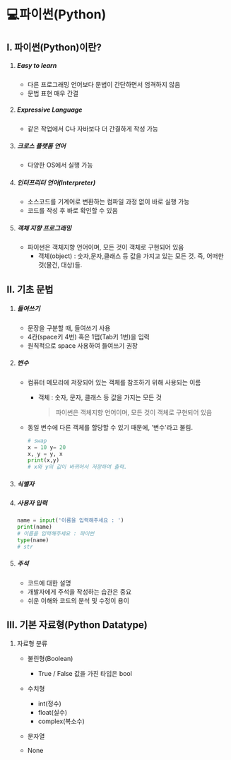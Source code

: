 # 💻파이썬(Python)



## Ⅰ. 파이썬(Python)이란?

1. ##### Easy to learn

   - 다른 프로그래밍 언어보다 문법이 간단하면서 엄격하지 않음
   - 문법 표현 매우 간결

2. ##### Expressive Language

   - 같은 작업에서 C나 자바보다 더 간결하게 작성 가능

3. ##### 크로스 플랫폼 언어

   - 다양한 OS에서 실행 가능

4. ##### 인터프리터 언어(Interpreter)

   - 소스코드를 기계어로 변환하는 컴파일 과정 없이 바로 실행 가능
   - 코드를 작성 후 바로 확인할 수 있음

5. ##### 객체 지향 프로그래밍

   - 파이썬은 객체지향 언어이며, 모든 것이 객체로 구현되어 있음
     - 객체(object) : 숫자,문자,클래스 등 값을 가지고 있는 모든 것. 즉, 어떠한 것(물건, 대상)들.



## Ⅱ. 기초 문법

1. ##### 들여쓰기

   - 문장을 구분할 때, 들여쓰기 사용
   - 4칸(space키 4번) 혹은 1탭(Tab키 1번)을 입력
   - 원칙적으로 space 사용하여 들여쓰기 권장

2. ##### 변수

   - 컴퓨터 메모리에 저장되어 있는 객체를 참조하기 위해 사용되는 이름

     - 객체 : 숫자, 문자, 클래스 등 값을 가지는 모든 것

       > 파이썬은 객체지향 언어이며, 모든 것이 객체로 구현되어 있음

   - 동일 변수에 다른 객체를 할당할 수 있기 때문에, '변수'라고 불림.

     ```python
     # swap
     x = 10 y= 20
     x, y = y, x
     print(x,y)
     # x와 y의 값이 바뀌어서 저장하여 출력.
     ```

3. ##### 식별자

4. ##### 사용자 입력

   ```python
   name = input('이름을 입력해주세요 : ')
   print(name)
   # 이름을 입력해주세요 : 파이썬
   type(name)
   # str
   ```

5. ##### 주석

   - 코드에 대한 설명
   - 개발자에게 주석을 작성하는 습관은 중요
   - 쉬운 이해와 코드의 분석 및 수정이 용이



## Ⅲ. 기본 자료형(Python Datatype) 

1. 자료형 분류

   - 불린형(Boolean)
     - True / False 값을 가진 타입은 bool
   - 수치형
     - int(정수)
     - float(실수)
     - complex(복소수)

   - 문자열
   - None





